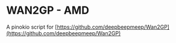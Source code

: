 # WAN2GP - AMD

A pinokio script for [https://github.com/deepbeepmeep/Wan2GP](https://github.com/deepbeepmeep/Wan2GP)

